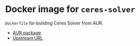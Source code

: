 # Docker image for `ceres-solver`

`Dockerfile` for building Ceres Solver from AUR.

- [AUR package](https://aur.archlinux.org/packages/ceres-solver/)
- [Upstream URL](http://ceres-solver.org)


